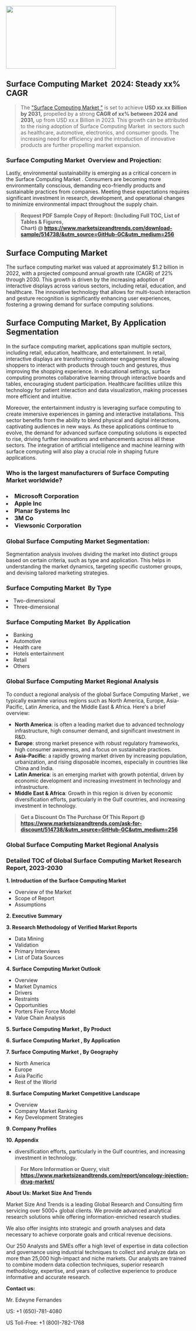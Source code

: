 <p><img class="alignnone size-medium wp-image-20088" src="https://ffe5etoiles.com/wp-content/uploads/2024/12/MST1-300x171.png" alt="" width="300" height="171" /></p><h2 id="ember46" class="ember-view reader-text-block__heading-2">Surface Computing Market &nbsp;2024: Steady&nbsp;xx% CAGR</h2><blockquote id="ember47" class="ember-view reader-text-block__blockquote">The&nbsp;<a class="app-aware-link " href="https://www.marketsizeandtrends.com/download-sample/514738/&utm_source=GitHub-GC&utm_medium=256" target="_blank" data-test-app-aware-link="">"Surface Computing Market "</a>&nbsp;is set to achieve&nbsp;<strong>USD&nbsp;xx.xx&nbsp;Billion by 2031,</strong>&nbsp;propelled by a strong&nbsp;<strong>CAGR of&nbsp;xx% between 2024 and 2031,</strong>&nbsp;up from USD xx.x Billion in 2023. This growth can be attributed to the rising adoption of&nbsp;Surface Computing Market &nbsp;in sectors such as healthcare, automotive, electronics, and consumer goods. The increasing need for efficiency and the introduction of innovative products are further propelling market expansion.</blockquote><h3 id="ember48" class="ember-view reader-text-block__heading-3">Surface Computing Market &nbsp;Overview and Projection:</h3><p id="ember49" class="ember-view reader-text-block__paragraph">Lastly, environmental sustainability is emerging as a critical concern in the&nbsp;Surface Computing Market . Consumers are becoming more environmentally conscious, demanding eco-friendly products and sustainable practices from companies. Meeting these expectations requires significant investment in research, development, and operational changes to minimize environmental impact throughout the supply chain.</p><blockquote id="ember50" class="ember-view reader-text-block__blockquote"><strong>Request PDF Sample Copy of Report: (Including Full TOC, List of Tables &amp; Figures, Chart)&nbsp;@&nbsp;<strong><a href="https://www.marketsizeandtrends.com/download-sample/514738/&utm_source=GitHub-GC&utm_medium=256" target="_blank">https://www.marketsizeandtrends.com/download-sample/514738/&utm_source=GitHub-GC&utm_medium=256</a></strong></strong></blockquote><h3 class=""> <h2>Surface Computing Market</h2><p>The surface computing market was valued at approximately $1.2 billion in 2022, with a projected compound annual growth rate (CAGR) of 22% through 2030. This growth is driven by the increasing adoption of interactive displays across various sectors, including retail, education, and healthcare. The innovative technology that allows for multi-touch interaction and gesture recognition is significantly enhancing user experiences, fostering a growing demand for surface computing solutions.</p><h2>Surface Computing Market, By Application Segmentation</h2><p>In the surface computing market, applications span multiple sectors, including retail, education, healthcare, and entertainment. In retail, interactive displays are transforming customer engagement by allowing shoppers to interact with products through touch and gestures, thus improving the shopping experience. In educational settings, surface computing promotes collaborative learning through interactive boards and tables, encouraging student participation. Healthcare facilities utilize this technology for patient interaction and data visualization, making processes more efficient and intuitive.</p><p>Moreover, the entertainment industry is leveraging surface computing to create immersive experiences in gaming and interactive installations. This sector benefits from the ability to blend physical and digital interactions, captivating audiences in new ways. As these applications continue to evolve, the demand for advanced surface computing solutions is expected to rise, driving further innovations and enhancements across all these sectors. The integration of artificial intelligence and machine learning with surface computing will also play a crucial role in shaping future applications.</p></h3><h3 id="" class="">Who is the largest manufacturers of&nbsp;Surface Computing Market worldwide?</h3><h3 class=""></Li><Li>Microsoft Corporation</Li><Li> Apple Inc</Li><Li> Planar Systems Inc</Li><Li> 3M Co</Li><Li> Viewsonic Corporation</h3><h3 id="ember53" class="ember-view reader-text-block__heading-3">Global&nbsp;Surface Computing Market Segmentation:</h3><p id="ember54" class="ember-view reader-text-block__paragraph">Segmentation analysis involves dividing the market into distinct groups based on certain criteria, such as type and application. This helps in understanding the market dynamics, targeting specific customer groups, and devising tailored marketing strategies.</p><h3 id="" class="">Surface Computing Market &nbsp;By Type</h3><p></Li><Li>Two-dimensional</Li><Li> Three-dimensional</p><h3 id="" class="">Surface Computing Market &nbsp;By Application</h3><p class=""></Li><Li>Banking</Li><Li> Automotive</Li><Li> Health care</Li><Li> Hotels entertainment</Li><Li> Retail</Li><Li> Others</p><h3 id="ember62" class="ember-view reader-text-block__heading-3">Global Surface Computing Market Regional Analysis</h3><p id="ember63" class="ember-view reader-text-block__paragraph">To conduct a regional analysis of the global Surface Computing Market , we typically examine various regions such as North America, Europe, Asia-Pacific, Latin America, and the Middle East &amp; Africa. Here's a brief overview:</p><ul><li><strong>North America</strong>: is often a leading market due to advanced technology infrastructure, high consumer demand, and significant investment in R&amp;D.</li><li><strong>Europe</strong>: strong market presence with robust regulatory frameworks, high consumer awareness, and a focus on sustainable practices.</li><li><strong>Asia-Pacific</strong>: a rapidly growing market driven by increasing population, urbanization, and rising disposable incomes, especially in countries like China and India.</li><li><strong>Latin America</strong>: is an emerging market with growth potential, driven by economic development and increasing investment in technology and infrastructure.</li><li><strong>Middle East &amp; Africa</strong>: Growth in this region is driven by economic diversification efforts, particularly in the Gulf countries, and increasing investment in technology.</li></ul><blockquote id="ember61" class="ember-view reader-text-block__blockquote"><strong>Get a Discount On The Purchase Of This Report @ <strong><a href="https://html-cleaner.com/" target="">https://www.marketsizeandtrends.com/ask-for-discount/514738/&utm_source=GitHub-GC&utm_medium=256</a></strong></strong></blockquote><h3 id="ember62" class="ember-view reader-text-block__heading-3">Global Surface Computing Market Regional Analysis</h3><h3 id="" class="">Detailed TOC of Global Surface Computing Market Research Report, 2023-2030</h3><p id="" class=""><strong>1. Introduction of the Surface Computing Market </strong></p><ul><li>Overview of the Market</li><li>Scope of Report</li><li>Assumptions</li></ul><p id="" class=""><strong>2. Executive Summary</strong></p><p id="" class=""><strong>3. Research Methodology of Verified Market Reports</strong></p><ul><li>Data Mining</li><li>Validation</li><li>Primary Interviews</li><li>List of Data Sources</li></ul><p id="" class=""><strong>4. Surface Computing Market Outlook</strong></p><ul><li>Overview</li><li>Market Dynamics</li><li>Drivers</li><li>Restraints</li><li>Opportunities</li><li>Porters Five Force Model</li><li>Value Chain Analysis</li></ul><p id="" class=""><strong>5. Surface Computing Market , By Product</strong></p><p id="" class=""><strong>6. Surface Computing Market , By Application</strong></p><p id="" class=""><strong>7. Surface Computing Market , By Geography</strong></p><ul><li>North America</li><li>Europe</li><li>Asia Pacific</li><li>Rest of the World</li></ul><p id="" class=""><strong>8. Surface Computing Market Competitive Landscape</strong></p><ul><li>Overview</li><li>Company Market Ranking</li><li>Key Development Strategies</li></ul><p id="" class=""><strong>9. Company Profiles</strong></p><p id="" class=""><strong>10. Appendix</strong></p><ul><li>diversification efforts, particularly in the Gulf countries, and increasing investment in technology.</li></ul><blockquote id="ember65" class="ember-view reader-text-block__blockquote"><strong>For More Information or Query, visit <strong><strong><a href="https://html-cleaner.com/" target="">https://www.marketsizeandtrends.com/report/oncology-injection-drug-market/</a></strong></strong></strong></blockquote><p id="" class=""><strong>About Us: Market Size And Trends</strong></p><p id="" class="">Market Size And Trends is a leading Global Research and Consulting firm servicing over 5000+ global clients. We provide advanced analytical research solutions while offering information-enriched research studies.</p><p id="" class="">We also offer insights into strategic and growth analyses and data necessary to achieve corporate goals and critical revenue decisions.</p><p id="" class="">Our 250 Analysts and SMEs offer a high level of expertise in data collection and governance using industrial techniques to collect and analyze data on more than 25,000 high-impact and niche markets. Our analysts are trained to combine modern data collection techniques, superior research methodology, expertise, and years of collective experience to produce informative and accurate research.</p><p id="" class=""><strong>Contact us:</strong></p><p id="" class="">Mr. Edwyne Fernandes</p><p id="" class="">US: +1 (650)-781-4080</p><p id="" class="">US Toll-Free: +1 (800)-782-1768</p>
